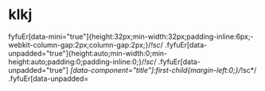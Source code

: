 # klkj
fyfuEr[data-mini="true"]{height:32px;min-width:32px;padding-inline:6px;-webkit-column-gap:2px;column-gap:2px;}/*!sc*/ .fyfuEr[data-unpadded="true"]{height:auto;min-width:0;min-height:auto;padding:0;padding-inline:0;}/*!sc*/ .fyfuEr[data-unpadded="true"] *[data-component="title"]:first-child{margin-left:0;}/*!sc*/ .fyfuEr[data-unpadded=
